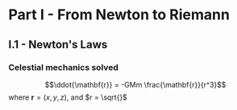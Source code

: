 # Part I - From Newton to Riemann
## I.1 - Newton's Laws
### Celestial mechanics solved

$$\ddot{\mathbf{r}} = -GMm \frac{\mathbf{r}}{r^3}$$ where $\mathbf{r} = (x, y, z)$, and $r = \sqrt{}$


<!--stackedit_data:
eyJoaXN0b3J5IjpbLTEzMjU5NTI5OTJdfQ==
-->